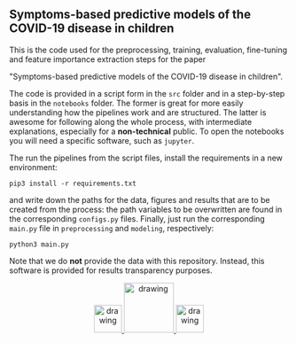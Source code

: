 ## Symptoms-based predictive models of the COVID-19 disease in children

This is the code used for the preprocessing, training, evaluation, fine-tuning and feature importance 
extraction steps for the paper

"Symptoms-based predictive models of the COVID-19 disease in children".

The code is provided in a script form in the `src` folder and in a step-by-step basis in the `notebooks` folder. The
former is great for more easily understanding how the pipelines work and are structured. The latter is awesome for following
along the whole process, with intermediate explanations, especially for a **non-technical** public. To open the notebooks
you will need a specific software, such as `jupyter`.

The run the pipelines from the script files, install the requirements in a new environment:

```
pip3 install -r requirements.txt
```
and write down the paths for the data, figures and results that are to be created
from the process: the path variables to be overwritten are found in the corresponding `configs.py` files.
Finally, just run the corresponding `main.py` file in `preprocessing` and `modeling`,
respectively:

```
python3 main.py
```

Note that we do **not** provide the data with this repository. Instead, this software is provided for
results transparency purposes.

<p align="center">
    <a href="https://www.copedicat.cat/">
        <img src="https://pbs.twimg.com/profile_images/1309527192381067270/6zbTWN-M_400x400.jpg" alt="drawing" width="50"/>
    </a>
    <a href="https://biocomsc.upc.edu/en">
        <img src="https://biocomsc.upc.edu/en/Logo_2014SGR1093_BIOCOMSC.jpg" alt="drawing" width="90"/>
    </a> 
    <a href="https://www.upc.edu/en">
        <img src="https://upload.wikimedia.org/wikipedia/commons/thumb/9/97/Logo_UPC.svg/2048px-Logo_UPC.svg.png" alt="drawing" width="50"/>
    </a>
</p>